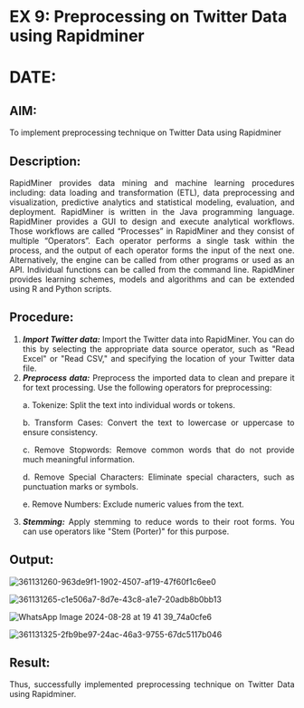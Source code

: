 # EX 9: Preprocessing on Twitter Data using Rapidminer
# DATE: 

## AIM: 
To implement preprocessing technique on Twitter Data using Rapidminer

## Description: 
<div align = "justify">
RapidMiner provides data mining and machine learning procedures including: data loading and transformation (ETL), data preprocessing and visualization, 
predictive analytics and statistical modeling, evaluation, and deployment. RapidMiner is written in the Java programming language. 
RapidMiner provides a GUI to design and execute analytical workflows. Those workflows are called “Processes” in RapidMiner and they consist of multiple “Operators”. 
Each operator performs a single task within the process, and the output of each operator forms the input of the next one. Alternatively, the engine can be called from 
other programs or used as an API. Individual functions can be called from the command line. 
RapidMiner provides learning schemes, models and algorithms and can be extended using R and Python scripts.

## Procedure:
1) ***Import Twitter data:*** Import the Twitter data into RapidMiner. You can do this by selecting the appropriate
data source operator, such as "Read Excel" or "Read CSV," and specifying the location of your Twitter data
file.
2) ***Preprocess data:*** Preprocess the imported data to clean and prepare it for text processing. Use the following
operators for preprocessing:
    <p>a. Tokenize: Split the text into individual words or tokens.
    <p>b. Transform Cases: Convert the text to lowercase or uppercase to ensure consistency.
    <p>c. Remove Stopwords: Remove common words that do not provide much meaningful information.
    <p>d. Remove Special Characters: Eliminate special characters, such as punctuation marks or symbols.
    <p>e. Remove Numbers: Exclude numeric values from the text.
3) ***Stemming:*** Apply stemming to reduce words to their root forms. You can use operators like "Stem (Porter)"
for this purpose.


## Output:


![361131260-963de9f1-1902-4507-af19-47f60f1c6ee0](https://github.com/user-attachments/assets/ad252411-54b8-46fd-ae49-cefcf696ec79)


![361131265-c1e506a7-8d7e-43c8-a1e7-20adb8b0bb13](https://github.com/user-attachments/assets/cc864a3e-cf5a-4d68-837b-2d320b03bcd3)


![WhatsApp Image 2024-08-28 at 19 41 39_74a0cfe6](https://github.com/user-attachments/assets/5a70ed0c-fba5-4001-a588-55c90ab6486d)


![361131325-2fb9be97-24ac-46a3-9755-67dc5117b046](https://github.com/user-attachments/assets/156de7f4-20b5-4189-9cec-856568d0fe4f)



## Result:
Thus, successfully implemented preprocessing technique on Twitter Data using Rapidminer.
